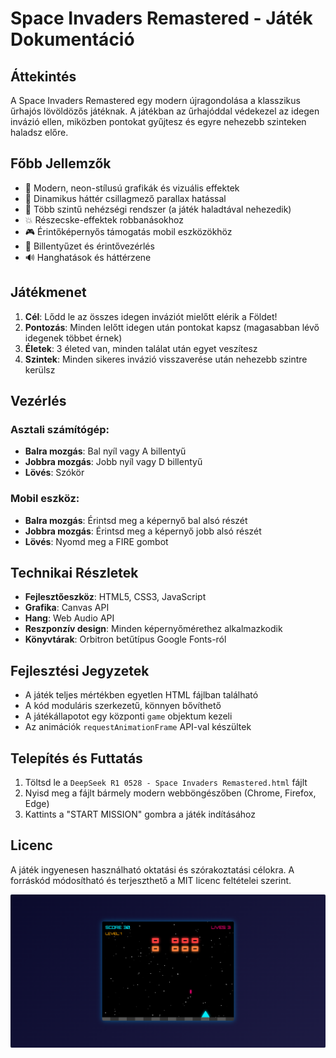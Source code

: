 # Space Invaders Remastered - Játék Dokumentáció

## Áttekintés
A Space Invaders Remastered egy modern újragondolása a klasszikus űrhajós lövöldözős játéknak. A játékban az űrhajóddal védekezel az idegen invázió ellen, miközben pontokat gyűjtesz és egyre nehezebb szinteken haladsz előre.

## Főbb Jellemzők
- 🚀 Modern, neon-stílusú grafikák és vizuális effektek
- 🌌 Dinamikus háttér csillagmező parallax hatással
- 👾 Több szintű nehézségi rendszer (a játék haladtával nehezedik)
- 💥 Részecske-effektek robbanásokhoz
- 🎮 Érintőképernyős támogatás mobil eszközökhöz
- 🎹 Billentyűzet és érintővezérlés
- 🔊 Hanghatások és háttérzene

## Játékmenet
1. **Cél**: Lődd le az összes idegen inváziót mielőtt elérik a Földet!
2. **Pontozás**: Minden lelőtt idegen után pontokat kapsz (magasabban lévő idegenek többet érnek)
3. **Életek**: 3 életed van, minden találat után egyet veszítesz
4. **Szintek**: Minden sikeres invázió visszaverése után nehezebb szintre kerülsz

## Vezérlés
### Asztali számítógép:
- **Balra mozgás**: Bal nyíl vagy A billentyű
- **Jobbra mozgás**: Jobb nyíl vagy D billentyű
- **Lövés**: Szókör

### Mobil eszköz:
- **Balra mozgás**: Érintsd meg a képernyő bal alsó részét
- **Jobbra mozgás**: Érintsd meg a képernyő jobb alsó részét
- **Lövés**: Nyomd meg a FIRE gombot

## Technikai Részletek
- **Fejlesztőeszköz**: HTML5, CSS3, JavaScript
- **Grafika**: Canvas API
- **Hang**: Web Audio API
- **Reszponzív design**: Minden képernyőmérethez alkalmazkodik
- **Könyvtárak**: Orbitron betűtípus Google Fonts-ról

## Fejlesztési Jegyzetek
- A játék teljes mértékben egyetlen HTML fájlban található
- A kód moduláris szerkezetű, könnyen bővíthető
- A játékállapotot egy központi `game` objektum kezeli
- Az animációk `requestAnimationFrame` API-val készültek

## Telepítés és Futtatás
1. Töltsd le a `DeepSeek R1 0528 - Space Invaders Remastered.html` fájlt
2. Nyisd meg a fájlt bármely modern webböngészőben (Chrome, Firefox, Edge)
3. Kattints a "START MISSION" gombra a játék indításához

## Licenc
A játék ingyenesen használható oktatási és szórakoztatási célokra. A forráskód módosítható és terjeszthető a MIT licenc feltételei szerint.

![image](https://raw.githubusercontent.com/sanchomuzax/ai-one-shot-programming/refs/heads/main/DeepSeek%20R1%200528%20-%20Space%20Invaders%20Remastered.png)
